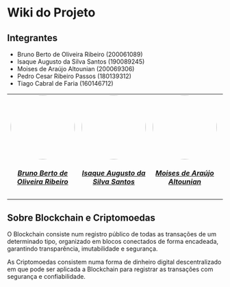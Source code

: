 # Wiki do Projeto

## Integrantes

- Bruno Berto de Oliveira Ribeiro (200061089)
- Isaque Augusto da Silva Santos (190089245)
- Moises de Araújo Altounian (200069306)
- Pedro Cesar Ribeiro Passos (180139312)
- Tiago Cabral de Faria (160146712)

<center>
<table style="margin-left: auto; margin-right: auto;">
    <tr>
        <td align="center">
            <a href="https://github.com/AngryLeaderBB">
                <img style="border-radius: 50%;" src="https://avatars.githubusercontent.com/u/73657838?v=4" width="150px;"/>
                <h5 class="text-center">Bruno Berto de Oliveira Ribeiro</h5>
            </a>
        </td>
        <td align="center">
            <a href="https://github.com/seraphritt">
                <img style="border-radius: 50%;" src="https://avatars.githubusercontent.com/u/84244850?v=4" width="150px;"/>
                <h5 class="text-center">Isaque Augusto da Silva Santos</h5>
            </a>
        </td>
        <td align="center">
            <a href="https://github.com/ogmoises">
                <img style="border-radius: 50%;" src="https://avatars.githubusercontent.com/u/144768841?v=4" width="150px;"/>
                <h5 class="text-center">Moises de Araújo Altounian</h5>
            </a>
        </td>
        </td>
        <td align="center">
            <a href="https://github.com/pedrocrp">
                <img style="border-radius: 50%;" src="https://avatars.githubusercontent.com/u/83802848?v=4" width="150px;"/>
                <h5 class="text-center">Pedro Cesar Ribeiro Passos</h5>
            </a>
        </td>
        <td align="center">
            <a href="https://github.com/tiag0cabral">
                <img style="border-radius: 50%;" src="https://avatars.githubusercontent.com/u/19624182?v=4" width="150px;"/>
                <h5 class="text-center">Tiago Cabral de Faria</h5>
            </a>
        </td>
    </tr>
</table>
</center>

## Sobre Blockchain e Criptomoedas

O Blockchain consiste num registro público de todas as transações de um determinado tipo, organizado em blocos conectados de forma encadeada, garantindo transparência, imutabilidade e segurança.

As Criptomoedas consistem numa forma de dinheiro digital descentralizado em que pode ser aplicada a Blockchain para registrar as transações com segurança e confiabilidade.
